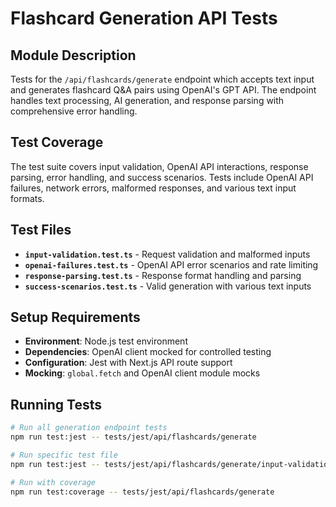 # Flashcard Generation API Tests

## Module Description

Tests for the `/api/flashcards/generate` endpoint which accepts text input and generates flashcard Q&A pairs using OpenAI's GPT API. The endpoint handles text processing, AI generation, and response parsing with comprehensive error handling.

## Test Coverage

The test suite covers input validation, OpenAI API interactions, response parsing, error handling, and success scenarios. Tests include OpenAI API failures, network errors, malformed responses, and various text input formats.

## Test Files

- **`input-validation.test.ts`** - Request validation and malformed inputs
- **`openai-failures.test.ts`** - OpenAI API error scenarios and rate limiting
- **`response-parsing.test.ts`** - Response format handling and parsing
- **`success-scenarios.test.ts`** - Valid generation with various text inputs

## Setup Requirements

- **Environment**: Node.js test environment
- **Dependencies**: OpenAI client mocked for controlled testing
- **Configuration**: Jest with Next.js API route support
- **Mocking**: `global.fetch` and OpenAI client module mocks

## Running Tests

```bash
# Run all generation endpoint tests
npm run test:jest -- tests/jest/api/flashcards/generate

# Run specific test file
npm run test:jest -- tests/jest/api/flashcards/generate/input-validation.test.ts

# Run with coverage
npm run test:coverage -- tests/jest/api/flashcards/generate
```
